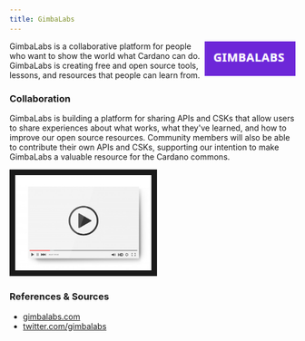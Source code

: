 ```yaml
---
title: GimbaLabs
---
```

<img src="/projects/business/Logo-GimbaLabs.png" alt="Logo GimbaLabs" width="160" class="projects-logo" align="right"/>
GimbaLabs is a collaborative platform for people who want to show the world what Cardano can do. GimbaLabs is creating free and open source tools, lessons, and resources that people can learn from.

### Collaboration
GimbaLabs is building a platform for sharing APIs and CSKs that allow users to share experiences about what works, what they've learned, and how to improve our open source resources. Community members will also be able to contribute their own APIs and CSKs, supporting our intention to make GimbaLabs a valuable resource for the Cardano commons.


<a href="http://www.youtube.com/watch?feature=player_embedded&v=F1HyohE4o3w
" target="_blank"><img src="/assets/images/video-player-bar-template.jpg" 
alt="Introducing GimbaLabs" width="240" border="10" /></a>


### References & Sources
* <a href="https://gimbalabs.com/" target="_blank">gimbalabs.com</a>
* <a href="https://twitter.com/gimbalabs?lang=en" target="_blank">twitter.com/gimbalabs</a>
